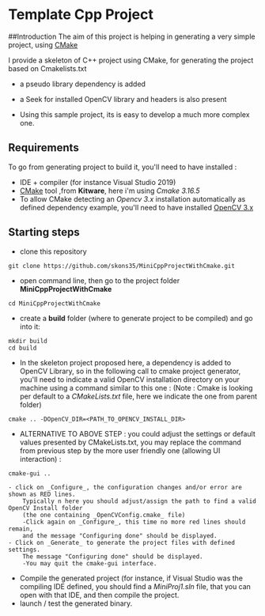 # Template Cpp Project

##Introduction
The aim of this project is helping in generating a very simple project,
using [CMake](https://cmake.org/)

I provide a skeleton of C++ project using CMake,
for generating the project based on Cmakelists.txt

- a pseudo library dependency is added
- a Seek for installed OpenCV library and headers is also present


- Using this sample project, its is easy to develop a much more complex one.

## Requirements
To go from generating project to build it, you'll need to have installed :
- IDE + compiler (for instance Visual Studio 2019)
- [CMake](https://cmake.org/) tool ,from **Kitware**, here i'm using _Cmake 3.16.5_
- To allow CMake detecting an _Opencv 3.x_ installation automatically as defined dependency example,
  you'll need to have installed [OpenCV 3.x](https://opencv.org/releases/)
  
## Starting steps
* clone this repository
```
git clone https://github.com/skons35/MiniCppProjectWithCmake.git
```
* open command line, then go to the project folder **MiniCppProjectWithCmake**
```
cd MiniCppProjectWithCmake
```
* create a **build** folder (where to generate project to be compiled) and go into it:
```
mkdir build
cd build
```
* In the skeleton project proposed here, a dependency is added to OpenCV Library,
so in the following call to cmake project generator, you'll need to indicate a valid
OpenCV installation directory on your machine using a command similar to this one :
(Note : Cmake is looking per default to a _CMakeLists.txt_ file, here we indicate the
 one from parent folder)
```
cmake .. -DOpenCV_DIR=<PATH_TO_OPENCV_INSTALL_DIR>
```

* ALTERNATIVE TO ABOVE STEP : you could adjust the settings or default values presented by CMakeLists.txt,
you may replace the command from previous step by the more user friendly one (allowing UI interaction) :
```
cmake-gui ..
``` 
	- click on _Configure_, the configuration changes and/or error are shown as RED lines.
		Typically n here you should adjust/assign the path to find a valid OpenCV Install folder
		(the one containing _OpenCVConfig.cmake_ file)
		-Click again on _Configure_, this time no more red lines should remain, 
		and the message "Configuring done" should be displayed. 
	- Click on _Generate_ to generate the project files with defined settings. 
		The message "Configuring done" should be displayed.
		-You may quit the cmake-gui interface.

* Compile the generated project (for instance, if Visual Studio was the compiling IDE defined,
 you should find a _MiniProj1.sln_ file, that you can open with that IDE, and then compile the project.
* launch / test the generated binary.

